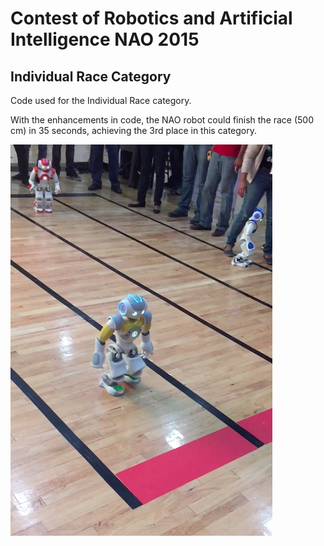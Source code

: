 # Contest of Robotics and Artificial Intelligence NAO 2015
## Individual Race Category
Code used for the Individual Race category. 

With the enhancements in code, the NAO robot could finish the race (500 cm) in 35 seconds, achieving the 3rd place in this category.

[![Individual Race Category](/img/individual-race-category.png)](https://drive.google.com/file/d/0BxFxPNxbCYrfMXBxYndKa3ZzUzg/view?usp=sharing)
